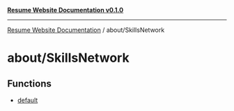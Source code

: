[**Resume Website Documentation v0.1.0**](../../README.md)

***

[Resume Website Documentation](../../modules.md) / about/SkillsNetwork

# about/SkillsNetwork

## Functions

- [default](functions/default.md)
